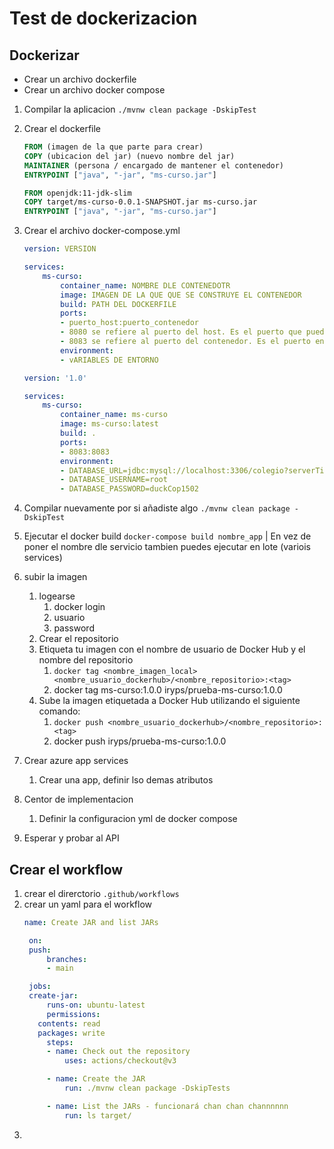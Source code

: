# Test de dockerizacion

## Dockerizar  

- Crear un archivo dockerfile
- Crear un archivo docker compose


1. Compilar la aplicacion `./mvnw clean package -DskipTest`
2. Crear el dockerfile

    ```dockerfile
    FROM (imagen de la que parte para crear)
    COPY (ubicacion del jar) (nuevo nombre del jar)
    MAINTAINER (persona / encargado de mantener el contenedor)
    ENTRYPOINT ["java", "-jar", "ms-curso.jar"]
    ```

    ```dockerfile
    FROM openjdk:11-jdk-slim
    COPY target/ms-curso-0.0.1-SNAPSHOT.jar ms-curso.jar
    ENTRYPOINT ["java", "-jar", "ms-curso.jar"]
    ```
3. Crear el archivo docker-compose.yml

    ```yml
    version: VERSION

    services:
        ms-curso:
            container_name: NOMBRE DLE CONTENEDOTR
            image: IMAGEN DE LA QUE QUE SE CONSTRUYE EL CONTENEDOR
            build: PATH DEL DOCKERFILE
            ports:
            - puerto_host:puerto_contenedor
            - 8080 se refiere al puerto del host. Es el puerto que puedes utilizar para acceder a tu aplicación desde el host.
            - 8083 se refiere al puerto del contenedor. Es el puerto en el que la aplicación dentro del contenedor está escuchando.
            environment:
            - vARIABLES DE ENTORNO
    ```

    ```yml
    version: '1.0'

    services:
        ms-curso:
            container_name: ms-curso
            image: ms-curso:latest
            build: .
            ports:
            - 8083:8083
            environment:
            - DATABASE_URL=jdbc:mysql://localhost:3306/colegio?serverTimezone=GMT-5
            - DATABASE_USERNAME=root
            - DATABASE_PASSWORD=duckCop1502
    ```
4. Compilar nuevamente por si añadiste algo `./mvnw clean package -DskipTest`
5. Ejecutar el docker build `docker-compose build nombre_app` | En vez de poner el nombre dle servicio tambien puedes ejecutar en lote (variois services)

6. subir la imagen
   1. logearse
      1. docker login
      2. usuario
      3. password
   2. Crear el repositorio
   3. Etiqueta tu imagen con el nombre de usuario de Docker Hub y el nombre del repositorio
      1. `docker tag <nombre_imagen_local> <nombre_usuario_dockerhub>/<nombre_repositorio>:<tag>`
      2. docker tag ms-curso:1.0.0 iryps/prueba-ms-curso:1.0.0
   4. Sube la imagen etiquetada a Docker Hub utilizando el siguiente comando:
      1. `docker push <nombre_usuario_dockerhub>/<nombre_repositorio>:<tag>`
      2. docker push iryps/prueba-ms-curso:1.0.0
7.  Crear azure app services
    1.  Crear una app, definir lso demas atributos
8.  Centor de implementacion
    1.  Definir la configuracion yml de docker compose
9.  Esperar y probar al API


## Crear el workflow

1. crear el direrctorio `.github/workflows`
2. crear un yaml para el workflow
   ```yml
   name: Create JAR and list JARs

    on:
    push:
        branches:
        - main

    jobs:
    create-jar:
        runs-on: ubuntu-latest
        permissions:
      contents: read
      packages: write
        steps:
        - name: Check out the repository
            uses: actions/checkout@v3

        - name: Create the JAR
            run: ./mvnw clean package -DskipTests

        - name: List the JARs - funcionará chan chan channnnnn
            run: ls target/
   ```
3. 